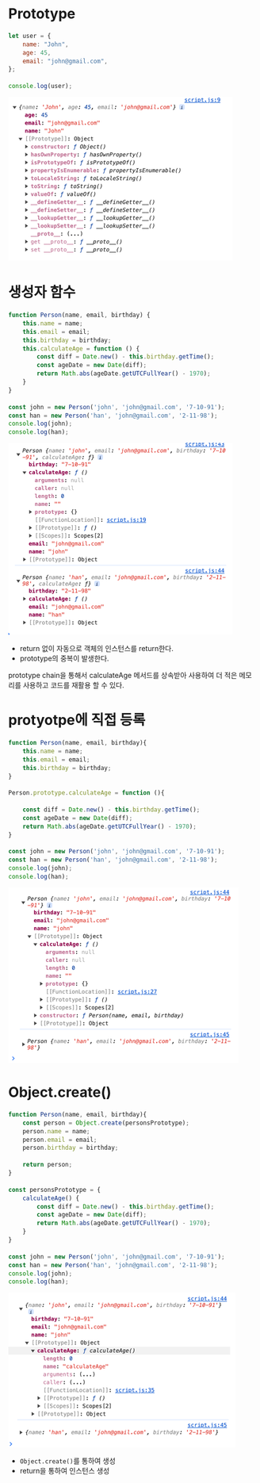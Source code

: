 # Prototype
```javascript
let user = {
    name: "John",
    age: 45,
    email: "john@gmail.com",
};

console.log(user);
```
![img.png](img.png)

# 생성자 함수
```javascript
function Person(name, email, birthday) {
    this.name = name;
    this.email = email;
    this.birthday = birthday;
    this.calculateAge = function () {
        const diff = Date.new() - this.birthday.getTime();
        const ageDate = new Date(diff);
        return Math.abs(ageDate.getUTCFullYear() - 1970);
    }
}

const john = new Person('john', 'john@gmail.com', '7-10-91');
const han = new Person('han', 'john@gmail.com', '2-11-98');
console.log(john);
console.log(han);
```
![img_1.png](img_1.png)
+ return 없이 자동으로 객체의 인스턴스를 return한다.
+ prototype의 중복이 발생한다.

prototype chain을 통해서 calculateAge 메서드를 상속받아 사용하여 더 적은 메모리를 사용하고 코드를 재활용 할 수 있다.

# protyotpe에 직접 등록
```javascript
function Person(name, email, birthday){
    this.name = name;
    this.email = email;
    this.birthday = birthday;
}

Person.prototype.calculateAge = function (){

    const diff = Date.new() - this.birthday.getTime();
    const ageDate = new Date(diff);
    return Math.abs(ageDate.getUTCFullYear() - 1970);
}

const john = new Person('john', 'john@gmail.com', '7-10-91');
const han = new Person('han', 'john@gmail.com', '2-11-98');
console.log(john);
console.log(han);
```
![img_2.png](img_2.png)

# Object.create()
```javascript
function Person(name, email, birthday){
    const person = Object.create(personsPrototype);
    person.name = name;
    person.email = email;
    person.birthday = birthday;
    
    return person;
}

const personsPrototype = {
    calculateAge() {
        const diff = Date.new() - this.birthday.getTime();
        const ageDate = new Date(diff);
        return Math.abs(ageDate.getUTCFullYear() - 1970);
    }
}

const john = new Person('john', 'john@gmail.com', '7-10-91');
const han = new Person('han', 'john@gmail.com', '2-11-98');
console.log(john);
console.log(han);
```
![img_3.png](img_3.png)
+ `Object.create()`를 통하여 생성
+ return을 통하여 인스턴스 생성
